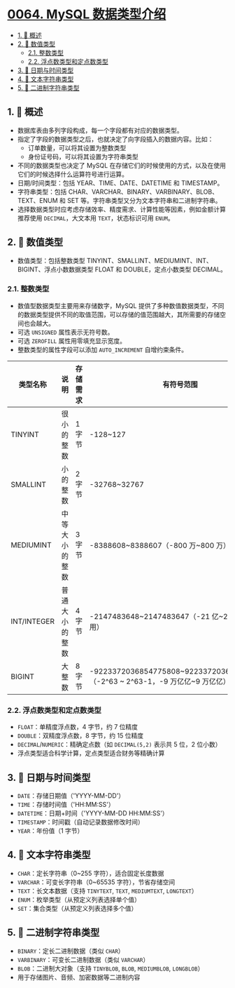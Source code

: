 # [0064. MySQL 数据类型介绍](https://github.com/Tdahuyou/TNotes.sql/tree/main/notes/0064.%20MySQL%20%E6%95%B0%E6%8D%AE%E7%B1%BB%E5%9E%8B%E4%BB%8B%E7%BB%8D)

<!-- region:toc -->

- [1. 📝 概述](#1--概述)
- [2. 📒 数值类型](#2--数值类型)
  - [2.1. 整数类型](#21-整数类型)
  - [2.2. 浮点数类型和定点数类型](#22-浮点数类型和定点数类型)
- [3. 📒 日期与时间类型](#3--日期与时间类型)
- [4. 📒 文本字符串类型](#4--文本字符串类型)
- [5. 📒 二进制字符串类型](#5--二进制字符串类型)

<!-- endregion:toc -->

## 1. 📝 概述

- 数据库表由多列字段构成，每一个字段都有对应的数据类型。
- 指定了字段的数据类型之后，也就决定了向字段插入的数据内容。比如：
  - 订单数量，可以将其设置为整数类型
  - 身份证号码，可以将其设置为字符串类型
- 不同的数据类型也决定了 MySQL 在存储它们的时候使用的方式，以及在使用它们的时候选择什么运算符号进行运算。
- 日期/时间类型：包括 YEAR、TIME、DATE、DATETIME 和 TIMESTAMP。
- 字符串类型：包括 CHAR、VARCHAR、BINARY、VARBINARY、BLOB、TEXT、ENUM 和 SET 等。字符串类型又分为文本字符串和二进制字符串。
- 选择数据类型时应考虑存储效率、精度需求、计算性能等因素，例如金额计算推荐使用 `DECIMAL`，大文本用 `TEXT`，状态标识可用 `ENUM`。

## 2. 📒 数值类型

- 数值类型：包括整数类型 TINYINT、SMALLINT、MEDIUMINT、INT、BIGINT、浮点小数数据类型 FLOAT 和 DOUBLE，定点小数类型 DECIMAL。

### 2.1. 整数类型

- 数值型数据类型主要用来存储数字，MySQL 提供了多种数值数据类型，不同的数据类型提供不同的取值范围，可以存储的值范围越大，其所需要的存储空间也会越大。
- 可选 `UNSIGNED` 属性表示无符号数。
- 可选 `ZEROFILL` 属性用零填充显示宽度。
- 整数类型的属性字段可以添加 `AUTO_INCREMENT` 自增约束条件。

| 类型名称 | 说明 | 存储需求 | 有符号范围 | 无符号范围 |
| --- | --- | --- | --- | --- |
| TINYINT | 很小的整数 | 1 字节 | -128~127 | 0~255 |
| SMALLINT | 小的整数 | 2 字节 | -32768~32767 | 0~65535 |
| MEDIUMINT | 中等大小的整数 | 3 字节 | -8388608~8388607（-800 万~800 万） | 0~16777215（0~1600 万） |
| INT/INTEGER | 普通大小的整数 | 4 字节 | -2147483648~2147483647（-21 亿~21 亿 - 最常用） | 0~4294967295（0~42 亿 - 最常用） |
| BIGINT | 大整数 | 8 字节 | -9223372036854775808~9223372036854775807（-2^63 ~ 2^63-1，-9 万亿亿~9 万亿亿） | 0~18446744073709551615（0 ~ 2^64-1，18 万亿亿） |

### 2.2. 浮点数类型和定点数类型

- `FLOAT`：单精度浮点数，4 字节，约 7 位精度
- `DOUBLE`：双精度浮点数，8 字节，约 15 位精度
- `DECIMAL`/`NUMERIC`：精确定点数（如 `DECIMAL(5,2)` 表示共 5 位，2 位小数）
- 浮点类型适合科学计算，定点类型适合财务等精确计算

## 3. 📒 日期与时间类型

- `DATE`：存储日期值（'YYYY-MM-DD'）
- `TIME`：存储时间值（'HH:MM:SS'）
- `DATETIME`：日期+时间（'YYYY-MM-DD HH:MM:SS'）
- `TIMESTAMP`：时间戳（自动记录数据修改时间）
- `YEAR`：年份值（1 字节）

## 4. 📒 文本字符串类型

- `CHAR`：定长字符串（0~255 字符），适合固定长度数据
- `VARCHAR`：可变长字符串（0~65535 字符），节省存储空间
- `TEXT`：长文本数据（支持 `TINYTEXT`, `TEXT`, `MEDIUMTEXT`, `LONGTEXT`）
- `ENUM`：枚举类型（从预定义列表选择单个值）
- `SET`：集合类型（从预定义列表选择多个值）

## 5. 📒 二进制字符串类型

- `BINARY`：定长二进制数据（类似 `CHAR`）
- `VARBINARY`：可变长二进制数据（类似 `VARCHAR`）
- `BLOB`：二进制大对象（支持 `TINYBLOB`, `BLOB`, `MEDIUMBLOB`, `LONGBLOB`）
- 用于存储图片、音频、加密数据等二进制内容
